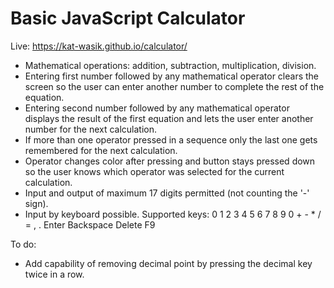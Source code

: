 # Basic JavaScript Calculator

Live: https://kat-wasik.github.io/calculator/

- Mathematical operations: addition, subtraction, multiplication, division.
- Entering first number followed by any mathematical operator clears the screen so the user can enter another number to complete the rest of the equation.
- Entering second number followed by any mathematical operator displays the result of the first equation and lets the user enter another number for the next calculation.
- If more than one operator pressed in a sequence only the last one gets remembered for the next calculation.
- Operator changes color after pressing and button stays pressed down so the user knows which operator was selected for the current calculation.
- Input and output of maximum 17 digits permitted (not counting the '-' sign).
- Input by keyboard possible. Supported keys: 0 1 2 3 4 5 6 7 8 9 0 + - * / = , . Enter Backspace Delete F9

To do:

- Add capability of removing decimal point by pressing the decimal key twice in a row.
